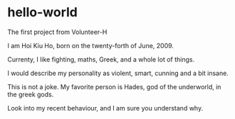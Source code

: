 # hello-world
The first project from Volunteer-H

I am Hoi Kiu Ho, born on the twenty-forth of June, 2009.

Currenty, I like fighting, maths, Greek, and a whole lot of things.

I would describe my personality as violent, smart, cunning and a bit insane.

This is not a joke. My favorite person is Hades, god of the underworld, in the greek gods. 

Look into my recent behaviour, and I am sure you understand why.
